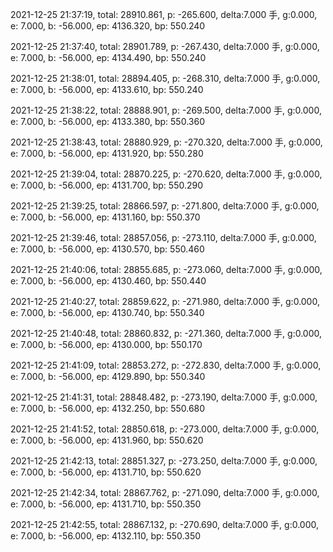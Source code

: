 2021-12-25 21:37:19, total: 28910.861, p: -265.600, delta:7.000 手, g:0.000, e: 7.000, b: -56.000, ep: 4136.320, bp: 550.240

2021-12-25 21:37:40, total: 28901.789, p: -267.430, delta:7.000 手, g:0.000, e: 7.000, b: -56.000, ep: 4134.490, bp: 550.240

2021-12-25 21:38:01, total: 28894.405, p: -268.310, delta:7.000 手, g:0.000, e: 7.000, b: -56.000, ep: 4133.610, bp: 550.240

2021-12-25 21:38:22, total: 28888.901, p: -269.500, delta:7.000 手, g:0.000, e: 7.000, b: -56.000, ep: 4133.380, bp: 550.360

2021-12-25 21:38:43, total: 28880.929, p: -270.320, delta:7.000 手, g:0.000, e: 7.000, b: -56.000, ep: 4131.920, bp: 550.280

2021-12-25 21:39:04, total: 28870.225, p: -270.620, delta:7.000 手, g:0.000, e: 7.000, b: -56.000, ep: 4131.700, bp: 550.290

2021-12-25 21:39:25, total: 28866.597, p: -271.800, delta:7.000 手, g:0.000, e: 7.000, b: -56.000, ep: 4131.160, bp: 550.370

2021-12-25 21:39:46, total: 28857.056, p: -273.110, delta:7.000 手, g:0.000, e: 7.000, b: -56.000, ep: 4130.570, bp: 550.460

2021-12-25 21:40:06, total: 28855.685, p: -273.060, delta:7.000 手, g:0.000, e: 7.000, b: -56.000, ep: 4130.460, bp: 550.440

2021-12-25 21:40:27, total: 28859.622, p: -271.980, delta:7.000 手, g:0.000, e: 7.000, b: -56.000, ep: 4130.740, bp: 550.340

2021-12-25 21:40:48, total: 28860.832, p: -271.360, delta:7.000 手, g:0.000, e: 7.000, b: -56.000, ep: 4130.000, bp: 550.170

2021-12-25 21:41:09, total: 28853.272, p: -272.830, delta:7.000 手, g:0.000, e: 7.000, b: -56.000, ep: 4129.890, bp: 550.340

2021-12-25 21:41:31, total: 28848.482, p: -273.190, delta:7.000 手, g:0.000, e: 7.000, b: -56.000, ep: 4132.250, bp: 550.680

2021-12-25 21:41:52, total: 28850.618, p: -273.000, delta:7.000 手, g:0.000, e: 7.000, b: -56.000, ep: 4131.960, bp: 550.620

2021-12-25 21:42:13, total: 28851.327, p: -273.250, delta:7.000 手, g:0.000, e: 7.000, b: -56.000, ep: 4131.710, bp: 550.620

2021-12-25 21:42:34, total: 28867.762, p: -271.090, delta:7.000 手, g:0.000, e: 7.000, b: -56.000, ep: 4131.710, bp: 550.350

2021-12-25 21:42:55, total: 28867.132, p: -270.690, delta:7.000 手, g:0.000, e: 7.000, b: -56.000, ep: 4132.110, bp: 550.350